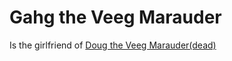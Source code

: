 # Gahg the Veeg Marauder

Is the girlfriend of [Doug the Veeg Marauder(dead)](Doug%20the%20Veeg%20Marauder(dead).md)